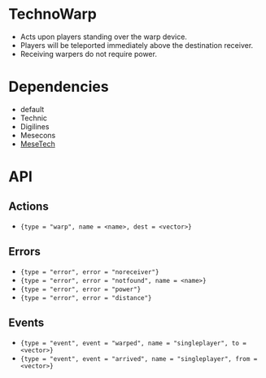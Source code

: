 # TechnoWarp
* Acts upon players standing over the warp device.
* Players will be teleported immediately above the destination receiver.
* Receiving warpers do not require power.

# Dependencies
* default
* Technic
* Digilines
* Mesecons
* [MeseTech](https://github.com/tigris-mt/mesetech)

# API
## Actions
* `{type = "warp", name = <name>, dest = <vector>}`
## Errors
* `{type = "error", error = "noreceiver"}`
* `{type = "error", error = "notfound", name = <name>}`
* `{type = "error", error = "power"}`
* `{type = "error", error = "distance"}`
## Events
* `{type = "event", event = "warped", name = "singleplayer", to = <vector>}`
* `{type = "event", event = "arrived", name = "singleplayer", from = <vector>}`
